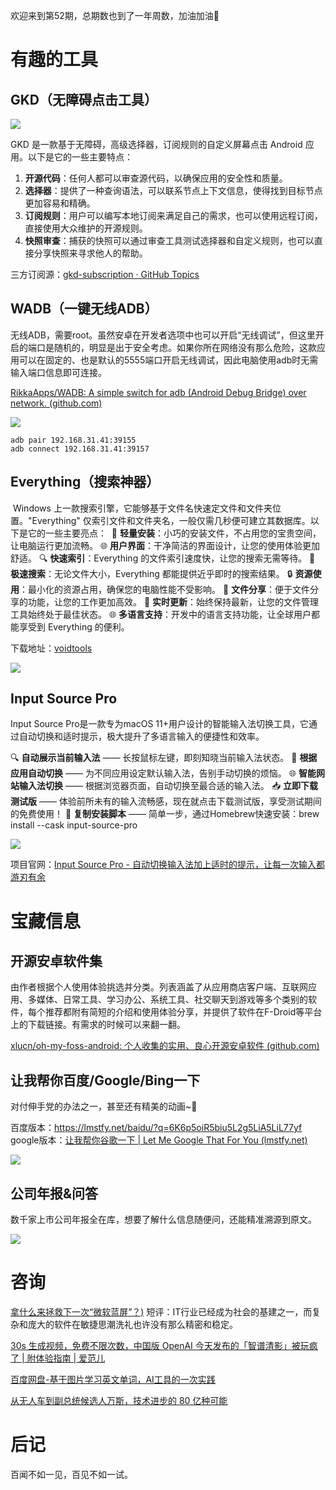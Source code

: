 欢迎来到第52期，总期数也到了一年周数，加油加油💪
# 有趣的工具

## GKD（无障碍点击工具）
![](https://i.imgur.com/7BM5fPr.png)

GKD 是一款基于无障碍，高级选择器，订阅规则的自定义屏幕点击 Android 应用。以下是它的一些主要特点：
1. **开源代码**：任何人都可以审查源代码，以确保应用的安全性和质量。
2. **选择器**：提供了一种查询语法，可以联系节点上下文信息，使得找到目标节点更加容易和精确。
3. **订阅规则**：用户可以编写本地订阅来满足自己的需求，也可以使用远程订阅，直接使用大众维护的开源规则。
4. **快照审查**：捕获的快照可以通过审查工具测试选择器和自定义规则，也可以直接分享快照来寻求他人的帮助。

三方订阅源：[gkd-subscription · GitHub Topics](https://github.com/topics/gkd-subscription)


## WADB（一键无线ADB）

无线ADB，需要root。虽然安卓在开发者选项中也可以开启“无线调试”，但这里开启的端口是随机的，明显是出于安全考虑。如果你所在网络没有那么危险，这款应用可以在固定的、也是默认的5555端口开启无线调试，因此电脑使用adb时无需输入端口信息即可连接。

[RikkaApps/WADB: A simple switch for adb (Android Debug Bridge) over network. (github.com)](https://github.com/RikkaApps/WADB)

![](https://i.imgur.com/cT9917N.png)

``` 否则执行下命令吧
adb pair 192.168.31.41:39155
adb connect 192.168.31.41:39157
```

## Everything（搜索神器）

 Windows 上一款搜索引擎，它能够基于文件名快速定文件和文件夹位置。"Everything" 仅索引文件和文件夹名，一般仅需几秒便可建立其数据库。以下是它的一些主要亮点：
 💾 **轻量安装**：小巧的安装文件，不占用您的宝贵空间，让电脑运行更加流畅。
🌐 **用户界面**：干净简洁的界面设计，让您的使用体验更加舒适。
🔍 **快速索引**：Everything 的文件索引速度快，让您的搜索无需等待。
🚀 **极速搜索**：无论文件大小，Everything 都能提供近乎即时的搜索结果。
🔒 **资源使用**：最小化的资源占用，确保您的电脑性能不受影响。
🔗 **文件分享**：便于文件分享的功能，让您的工作更加高效。
🔄 **实时更新**：始终保持最新，让您的文件管理工具始终处于最佳状态。
🌐 **多语言支持**：开发中的语言支持功能，让全球用户都能享受到 Everything 的便利。

下载地址：[voidtools](https://www.voidtools.com/zh-cn/)

![](https://i.imgur.com/AMBMsSC.png)

## Input Source Pro

Input Source Pro是一款专为macOS 11+用户设计的智能输入法切换工具，它通过自动切换和适时提示，极大提升了多语言输入的便捷性和效率。

🔍 **自动展示当前输入法** —— 长按鼠标左键，即刻知晓当前输入法状态。
🔄 **根据应用自动切换** —— 为不同应用设定默认输入法，告别手动切换的烦恼。
🌐 **智能网站输入法切换** —— 根据浏览器页面，自动切换至最合适的输入法。
📥 **立即下载测试版** —— 体验前所未有的输入流畅感，现在就点击下载测试版，享受测试期间的免费使用！
📝 **复制安装脚本** —— 简单一步，通过Homebrew快速安装：brew install --cask input-source-pro

![](https://i.imgur.com/PcSDEis.png)

项目官网：[Input Source Pro - 自动切换输入法加上适时的提示，让每一次输入都游刃有余](https://inputsource.pro/zh-CN)
# 宝藏信息

## 开源安卓软件集

由作者根据个人使用体验挑选并分类。列表涵盖了从应用商店客户端、互联网应用、多媒体、日常工具、学习办公、系统工具、社交聊天到游戏等多个类别的软件，每个推荐都附有简短的介绍和使用体验分享，并提供了软件在F-Droid等平台上的下载链接。有需求的时候可以来翻一翻。

[xlucn/oh-my-foss-android: 个人收集的实用、良心开源安卓软件 (github.com)](https://github.com/xlucn/oh-my-foss-android)

## 让我帮你百度/Google/Bing一下
对付伸手党的办法之一，甚至还有精美的动画~🤣

百度版本：https://lmstfy.net/baidu/?q=6K6p5oiR5biu5L2g5LiA5LiL77yf
google版本：[让我帮你谷歌一下 | Let Me Google That For You (lmstfy.net)](https://lmstfy.net/)

![](https://i.imgur.com/3kubc7a.png)
## 公司年报&问答

数千家上市公司年报全在库，想要了解什么信息随便问，还能精准溯源到原文。

![](https://i.imgur.com/k7BUIDk.png)


# 咨询

[拿什么来拯救下一次“微软蓝屏”？)](https://m.huxiu.com/article/3283820.html)
短评：IT行业已经成为社会的基建之一，而复杂和庞大的软件在敏捷思潮洗礼也许没有那么精密和稳定。

[30s 生成视频，免费不限次数，中国版 OpenAI 今天发布的「智谱清影」被玩疯了 | 附体验指南 | 爱范儿](https://www.ifanr.com/1593778)

[百度网盘-基于图片学习英文单词，AI工具的一次实践](https://m.okjike.com/originalPosts/66a4417e689590de3e6c5706)

[从无人车到副总统候选人万斯，技术进步的 80 亿种可能](https://mp.weixin.qq.com/s/ZywaQoEQdK_uz6m7uBuS0w)
# 后记
百闻不如一见，百见不如一试。